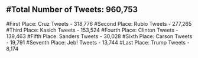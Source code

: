 #Total Number of Tweets: 960,753 
---
#First Place: Cruz Tweets - 318,776
#Second Place: Rubio Tweets - 277,265
#Third Place: Kasich Tweets - 153,524
#Fourth Place: Clinton Tweets - 139,463
#Fifth Place: Sanders Tweets - 30,028
#Sixth Place: Carson Tweets - 19,791
#Seventh Place: Jeb! Tweets - 13,744
#Last Place: Trump Tweets - 8,174
